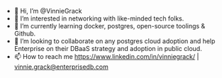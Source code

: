 - 👋 Hi, I’m @VinnieGrack
- 👀 I’m interested in networking with like-minded tech folks.
- 🌱 I’m currently learning docker, postgres, open-source toolings & Github.
- 💞️ I’m looking to collaborate on any postgres cloud adoption and help Enterprise on their DBaaS strategy and adoption in public cloud.
- 📫 How to reach me https://www.linkedin.com/in/vinniegrack/ | vinnie.grack@enterprisedb.com 

<!---
VinnieGrack/VinnieGrack is a ✨ special ✨ repository because its `README.md` (this file) appears on your GitHub profile.
You can click the Preview link to take a look at your changes.
--->
